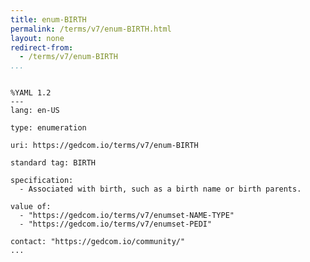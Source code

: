 ```yaml
---
title: enum-BIRTH
permalink: /terms/v7/enum-BIRTH.html
layout: none
redirect-from:
  - /terms/v7/enum-BIRTH
...
```


```

%YAML 1.2
---
lang: en-US

type: enumeration

uri: https://gedcom.io/terms/v7/enum-BIRTH

standard tag: BIRTH

specification:
  - Associated with birth, such as a birth name or birth parents.

value of:
  - "https://gedcom.io/terms/v7/enumset-NAME-TYPE"
  - "https://gedcom.io/terms/v7/enumset-PEDI"

contact: "https://gedcom.io/community/"
...

```
